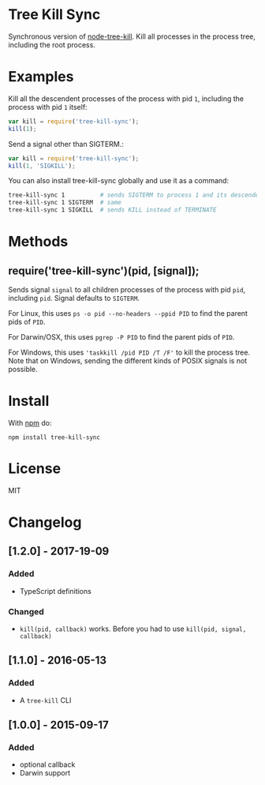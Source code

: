 Tree Kill Sync
==============

Synchronous version of [node-tree-kill](https://github.com/pkrumins/node-tree-kill). Kill all processes in the process tree, including the root process.

Examples
=======

Kill all the descendent processes of the process with pid `1`, including the process with pid `1` itself:
```js
var kill = require('tree-kill-sync');
kill(1);
```

Send a signal other than SIGTERM.:
```js
var kill = require('tree-kill-sync');
kill(1, 'SIGKILL');
```

You can also install tree-kill-sync globally and use it as a command:
```sh
tree-kill-sync 1          # sends SIGTERM to process 1 and its descendents
tree-kill-sync 1 SIGTERM  # same
tree-kill-sync 1 SIGKILL  # sends KILL instead of TERMINATE
```

Methods
=======

## require('tree-kill-sync')(pid, [signal]);

Sends signal `signal` to all children processes of the process with pid `pid`, including `pid`. Signal defaults to `SIGTERM`.

For Linux, this uses `ps -o pid --no-headers --ppid PID` to find the parent pids of `PID`.

For Darwin/OSX, this uses `pgrep -P PID` to find the parent pids of `PID`.

For Windows, this uses `'taskkill /pid PID /T /F'` to kill the process tree. Note that on Windows, sending the different kinds of POSIX signals is not possible.

Install
=======

With [npm](https://npmjs.org) do:

```
npm install tree-kill-sync
```

License
=======

MIT

Changelog
=========

## [1.2.0] - 2017-19-09
### Added
- TypeScript definitions
### Changed
- `kill(pid, callback)` works. Before you had to use `kill(pid, signal, callback)`

## [1.1.0] - 2016-05-13
### Added
- A `tree-kill` CLI

## [1.0.0] - 2015-09-17
### Added
- optional callback
- Darwin support

